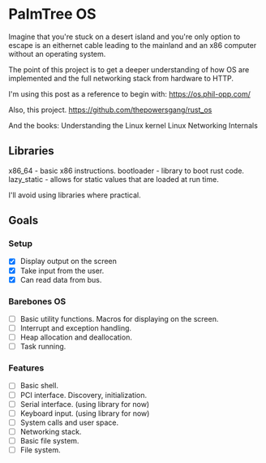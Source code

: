 # PalmTree OS

Imagine that you're stuck on a desert island and you're only option to escape is an eithernet cable leading to the mainland and an x86 computer without an operating system. 

The point of this project is to get a deeper understanding of how OS are implemented and the full networking stack from hardware to HTTP.

I'm using this post as a reference to begin with:
https://os.phil-opp.com/

Also, this project.
https://github.com/thepowersgang/rust_os

And the books:
Understanding the Linux kernel
Linux Networking Internals

## Libraries
x86_64 - basic x86 instructions.
bootloader - library to boot rust code.
lazy_static - allows for static values that are loaded at run time.

I'll avoid using libraries where practical.

## Goals
### Setup
- [X] Display output on the screen
- [X] Take input from the user.
- [X] Can read data from bus.

### Barebones OS 
- [ ] Basic utility functions. Macros for displaying on the screen.
- [ ] Interrupt and exception handling.
- [ ] Heap allocation and deallocation. 
- [ ] Task running.

### Features
- [ ] Basic shell.
- [ ] PCI interface. Discovery, initialization.
- [ ] Serial interface. (using library for now)
- [ ] Keyboard input. (using library for now)
- [ ] System calls and user space.
- [ ] Networking stack.
- [ ] Basic file system.
- [ ] File system.
